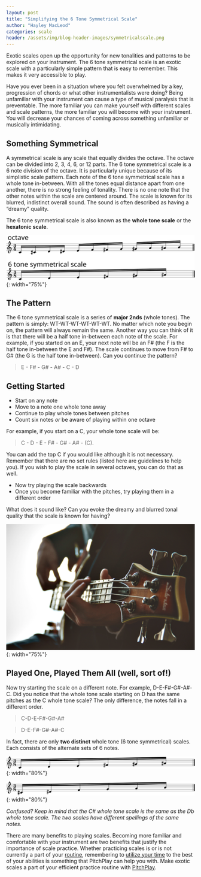 ```yaml
---
layout: post
title: "Simplifying the 6 Tone Symmetrical Scale"
author: "Hayley MacLeod"
categories: scale
header: /assets/img/blog-header-images/symmetricalscale.png
---
```

Exotic scales open up the opportunity for new tonalities and patterns to be explored on your instrument. The 6 tone symmetrical scale is an exotic scale with a particularly simple pattern that is easy to remember. This makes it very accessible to play.

Have you ever been in a situation where you felt overwhelmed by a key, progression of chords or what other instrumentalists were doing? Being unfamiliar with your instrument can cause a type of musical paralysis that is preventable. The more familiar you can make yourself with different scales and scale patterns, the more familiar you will become with your instrument. You will decrease your chances of coming across something unfamiliar or musically intimidating.

## Something Symmetrical
A symmetrical scale is any scale that equally divides the octave. The octave can be divided
into 2, 3, 4, 6, or 12 parts.
The 6 tone symmetrical scale is a 6 note division of the octave. It is particularly unique because
of its simplistic scale pattern. Each note of the 6 tone symmetrical scale has a whole tone
in-between. With all the tones equal distance apart from one another, there is no strong feeling of tonality.
There is no one note that the other notes within the scale are centered around. The scale is known for its blurred, indistinct overall sound. The sound is often described as having a “dreamy” quality.

The 6 tone symmetrical scale is also known as the __whole tone scale__ or the __hexatonic scale__.


![](/assets/img/2016-04-26/octaveto6tones.svg){: width="75%"}


## The Pattern
The 6 tone symmetrical scale is a series of __major 2nds__ (whole tones).
The pattern is simply: WT-WT-WT-WT-WT-WT. No matter which note you begin on, the pattern will always remain the same. Another way you can think of it is that there will be a half tone in-between each note of the scale. For example, if you started on an E, your next note will be an F# (the F is the half tone in-between the E and F#). The scale continues to move from F# to G# (the G is the half tone in-between). Can you continue the pattern?

> E - F# - G# - A# - C - D


## Getting Started
- Start on any note
- Move to a note one whole tone away
- Continue to play whole tones between pitches
- Count six notes *or* be aware of playing within one octave

For example, if you start on a C, your whole tone scale will be:

> C - D - E - F# - G# - A# - (C).

You can add the top C if you would like although it is not necessary. Remember that there are no set rules (listed here are guidelines to help you). If you wish to play the scale in several octaves, you can do that as well.

- Now try playing the scale backwards
- Once you become familiar with the pitches, try playing them in a different order

What does it sound like? Can you evoke the dreamy and blurred tonal quality that the scale is known for having?

![](/assets/img/2016-04-26/guitar.jpeg){: width="75%"}


## Played One, Played Them All (well, sort of!)
Now try starting the scale on a different note. For example, D-E-F#-G#-A#-C. Did you notice that the whole tone scale starting on D has the same pitches as the C whole tone scale? The only difference, the notes fall in a different order.

>  C-D-E-F#-G#-A#

>  D-E-F#-G#-A#-C

In fact, there are only __two distinct__ whole tone (6 tone symmetrical) scales. Each consists of the alternate sets of 6 notes.

![](/assets/img/2016-04-26/Csymmetricalscale.svg){: width="80%"}

![](/assets/img/2016-04-26/Dbsymmetricalscale.svg){: width="80%"}

*Confused? Keep in mind that the C# whole tone scale is the same as the Db whole tone scale. The two scales have different spellings of the same notes.*

There are many benefits to playing scales. Becoming more familiar and comfortable with your instrument are two benefits that justify the importance of scale practice. Whether practicing scales is or is not currently a part of your [routine](http://blog.pitchplay.io/pitchplay/planning-tracking-practice), remembering to [utilize your time](http://blog.pitchplay.io/practice/efficient-practice) to the best of your abilities is something that PitchPlay can help you with. Make exotic scales a part of your efficient practice routine with [PitchPlay](http://pitchplay.io/).
